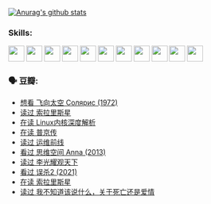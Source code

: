 
[![Anurag's github stats](https://github-readme-stats.vercel.app/api?username=w940853815)](https://github.com/anuraghazra/github-readme-stats)

### Skills:

<code><img height="32" src="https://cdn.jsdelivr.net/npm/simple-icons@v5/icons/python.svg"></code>
<code><img height="32" src="https://cdn.jsdelivr.net/npm/simple-icons@v5/icons/javascript.svg"></code>
<code><img height="32" src="https://cdn.jsdelivr.net/npm/simple-icons@v5/icons/django.svg"></code>
<code><img height="32" src="https://cdn.jsdelivr.net/npm/simple-icons@v5/icons/flask.svg"></code>
<code><img height="32" src="https://cdn.jsdelivr.net/npm/simple-icons@v5/icons/vuetify.svg"></code>
<code><img height="32" src="https://cdn.jsdelivr.net/npm/simple-icons@v5/icons/git.svg"></code>
<code><img height="32" src="https://cdn.jsdelivr.net/npm/simple-icons@v5/icons/docker.svg"></code>
<code><img height="32" src="https://cdn.jsdelivr.net/npm/simple-icons@v5/icons/postgresql.svg"></code>
<code><img height="32" src="https://cdn.jsdelivr.net/npm/simple-icons@v5/icons/elasticsearch.svg"></code>
<code><img height="32" src="https://cdn.jsdelivr.net/npm/simple-icons@v5/icons/macos.svg"></code>
<code><img height="32" src="https://cdn.jsdelivr.net/npm/simple-icons@v5/icons/linux.svg"></code>

### 🗣 豆瓣:

<!-- DOUBAN-ACTIVITIES:START -->
- [想看 飞向太空 Солярис‎ (1972)](https://www.douban.com/people/136069238/status/3792219567/?_i=46986710)
- [读过 索拉里斯星](https://www.douban.com/people/136069238/status/3792213928/?_i=46986710)
- [在读 Linux内核深度解析](https://www.douban.com/people/136069238/status/3790997133/?_i=46986710)
- [在读 普京传](https://www.douban.com/people/136069238/status/3786411478/?_i=46986710)
- [读过 运维前线](https://www.douban.com/people/136069238/status/3786410747/?_i=46986710)
- [看过 思维空间 Anna‎ (2013)](https://www.douban.com/people/136069238/status/3786092531/?_i=46986710)
- [读过 李光耀观天下](https://www.douban.com/people/136069238/status/3779830661/?_i=46986710)
- [看过 误杀2‎ (2021)](https://www.douban.com/people/136069238/status/3779360592/?_i=46986710)
- [在读 索拉里斯星](https://www.douban.com/people/136069238/status/3779002317/?_i=46986710)
- [读过 我不知道该说什么，关于死亡还是爱情](https://www.douban.com/people/136069238/status/3778409279/?_i=46986710)
<!-- DOUBAN-ACTIVITIES:END -->
<!--
**w940853815/w940853815** is a ✨ _special_ ✨ repository because its `README.md` (this file) appears on your GitHub profile.

Here are some ideas to get you started:

- 🔭 I’m currently working on ...
- 🌱 I’m currently learning ...
- 👯 I’m looking to collaborate on ...
- 🤔 I’m looking for help with ...
- 💬 Ask me about ...
- 📫 How to reach me: ...
- 😄 Pronouns: ...
- ⚡ Fun fact: ...
-->
